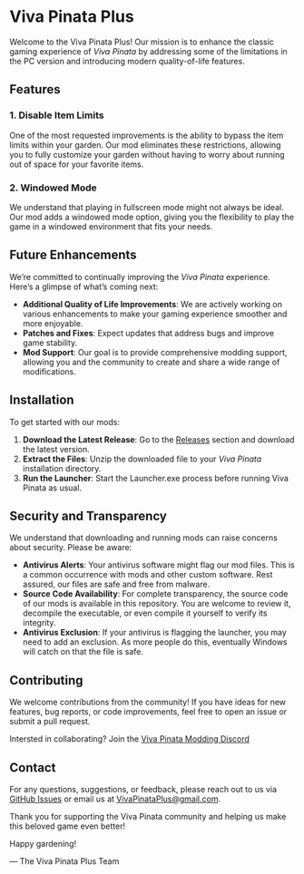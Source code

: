 # Viva Pinata Plus

Welcome to the Viva Pinata Plus! Our mission is to enhance the classic gaming experience of *Viva Pinata* by addressing some of the limitations in the PC version and introducing modern quality-of-life features.

## Features

### 1. Disable Item Limits
One of the most requested improvements is the ability to bypass the item limits within your garden. Our mod eliminates these restrictions, allowing you to fully customize your garden without having to worry about running out of space for your favorite items.

### 2. Windowed Mode
We understand that playing in fullscreen mode might not always be ideal. Our mod adds a windowed mode option, giving you the flexibility to play the game in a windowed environment that fits your needs.

## Future Enhancements

We’re committed to continually improving the *Viva Pinata* experience. Here’s a glimpse of what’s coming next:

- **Additional Quality of Life Improvements**: We are actively working on various enhancements to make your gaming experience smoother and more enjoyable.
- **Patches and Fixes**: Expect updates that address bugs and improve game stability.
- **Mod Support**: Our goal is to provide comprehensive modding support, allowing you and the community to create and share a wide range of modifications.

## Installation

To get started with our mods:

1. **Download the Latest Release**: Go to the [Releases](https://github.com/yourusername/viva-pinata-qol-mods/releases) section and download the latest version.
2. **Extract the Files**: Unzip the downloaded file to your *Viva Pinata* installation directory.
3. **Run the Launcher**: Start the Launcher.exe process before running Viva Pinata as usual.

## Security and Transparency

We understand that downloading and running mods can raise concerns about security. Please be aware:

- **Antivirus Alerts**: Your antivirus software might flag our mod files. This is a common occurrence with mods and other custom software. Rest assured, our files are safe and free from malware. 
- **Source Code Availability**: For complete transparency, the source code of our mods is available in this repository. You are welcome to review it, decompile the executable, or even compile it yourself to verify its integrity.
- **Antivirus Exclusion**: If your antivirus is flagging the launcher, you may need to add an exclusion. As more people do this, eventually Windows will catch on that the file is safe.

## Contributing

We welcome contributions from the community! If you have ideas for new features, bug reports, or code improvements, feel free to open an issue or submit a pull request.

Intersted in collaborating? Join the [Viva Pinata Modding Discord](https://discord.gg/vSTqFx34)

## Contact

For any questions, suggestions, or feedback, please reach out to us via [GitHub Issues]([https://github.com/yourusername/viva-pinata-qol-mods/issues](https://github.com/VivaPinataPlus/VivaPinataPlus/issues)) or email us at [VivaPinataPlus@gmail.com](mailto:VivaPinataPlus@gmail.com).

Thank you for supporting the Viva Pinata community and helping us make this beloved game even better!

Happy gardening!

— The Viva Pinata Plus Team
